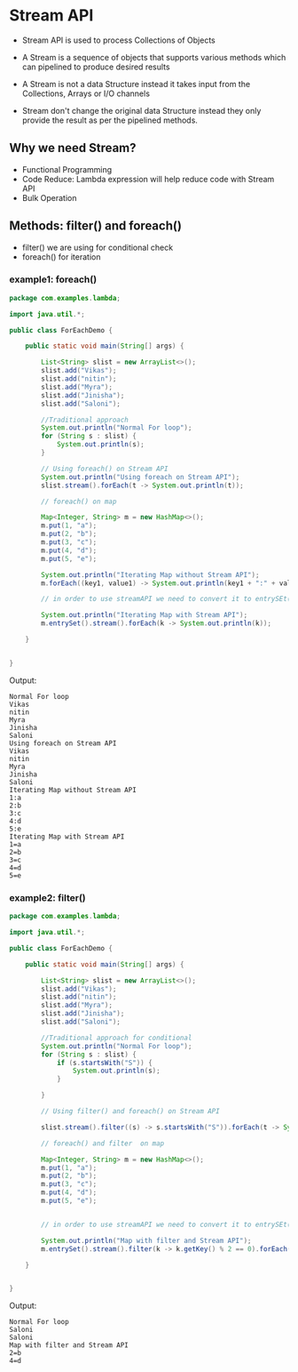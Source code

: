 
# Stream API

- Stream API is used to process Collections of Objects
- A Stream is a sequence of objects that supports various methods which can pipelined to produce desired results

- A Stream is not a data Structure instead it takes input from the Collections, Arrays or I/O channels

- Stream don't change the original data Structure instead they only provide the result as per the pipelined methods. 

## Why we need Stream?

- Functional Programming 
- Code Reduce: Lambda expression will help reduce code with Stream API
- Bulk Operation

## Methods: filter() and foreach()

- filter() we are using for conditional check 
- foreach() for iteration


### example1: foreach()

```java
package com.examples.lambda;

import java.util.*;

public class ForEachDemo {

    public static void main(String[] args) {

        List<String> slist = new ArrayList<>();
        slist.add("Vikas");
        slist.add("nitin");
        slist.add("Myra");
        slist.add("Jinisha");
        slist.add("Saloni");

        //Traditional approach
        System.out.println("Normal For loop");
        for (String s : slist) {
            System.out.println(s);
        }

        // Using foreach() on Stream API
        System.out.println("Using foreach on Stream API");
        slist.stream().forEach(t -> System.out.println(t));

        // foreach() on map

        Map<Integer, String> m = new HashMap<>();
        m.put(1, "a");
        m.put(2, "b");
        m.put(3, "c");
        m.put(4, "d");
        m.put(5, "e");

        System.out.println("Iterating Map without Stream API");
        m.forEach((key1, value1) -> System.out.println(key1 + ":" + value1));

        // in order to use streamAPI we need to convert it to entrySEt()

        System.out.println("Iterating Map with Stream API");
        m.entrySet().stream().forEach(k -> System.out.println(k));

    }


}

```

Output:
```text
Normal For loop
Vikas
nitin
Myra
Jinisha
Saloni
Using foreach on Stream API
Vikas
nitin
Myra
Jinisha
Saloni
Iterating Map without Stream API
1:a
2:b
3:c
4:d
5:e
Iterating Map with Stream API
1=a
2=b
3=c
4=d
5=e
```

### example2: filter()

```java
package com.examples.lambda;

import java.util.*;

public class ForEachDemo {

    public static void main(String[] args) {

        List<String> slist = new ArrayList<>();
        slist.add("Vikas");
        slist.add("nitin");
        slist.add("Myra");
        slist.add("Jinisha");
        slist.add("Saloni");

        //Traditional approach for conditional
        System.out.println("Normal For loop");
        for (String s : slist) {
            if (s.startsWith("S")) {
                System.out.println(s);
            }

        }

        // Using filter() and foreach() on Stream API

        slist.stream().filter((s) -> s.startsWith("S")).forEach(t -> System.out.println(t));

        // foreach() and filter  on map

        Map<Integer, String> m = new HashMap<>();
        m.put(1, "a");
        m.put(2, "b");
        m.put(3, "c");
        m.put(4, "d");
        m.put(5, "e");


        // in order to use streamAPI we need to convert it to entrySEt()

        System.out.println("Map with filter and Stream API");
        m.entrySet().stream().filter(k -> k.getKey() % 2 == 0).forEach(k -> System.out.println(k));

    }


}

```

Output:
```text
Normal For loop
Saloni
Saloni
Map with filter and Stream API
2=b
4=d
```